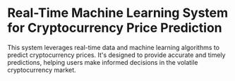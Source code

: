 
# Real-Time Machine Learning System for Cryptocurrency Price Prediction

This system leverages real-time data and machine learning algorithms to predict cryptocurrency prices. It's designed to provide accurate and timely predictions, helping users make informed decisions in the volatile cryptocurrency market.